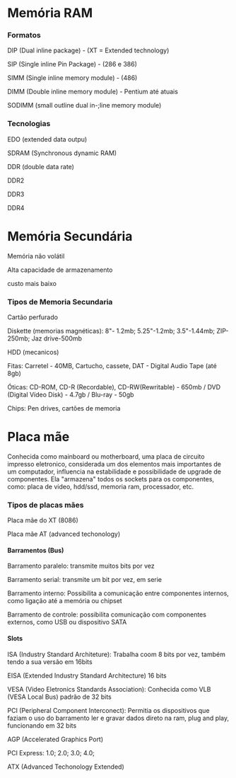 # Memória RAM

### Formatos
DIP (Dual inline package) - (XT = Extended technology)

SIP (Single inline Pin Package) - (286 e 386)

SIMM (Single inline memory module) - (486)

DIMM (Double inline memory module) - Pentium até atuais

SODIMM (small outline dual in-;line memory module)

### Tecnologias
EDO (extended data outpu)

SDRAM (Synchronous dynamic RAM)

DDR (double data rate)

DDR2

DDR3

DDR4


# Memória Secundária
Memória não volátil

Alta capacidade de armazenamento

custo mais baixo

### Tipos de Memoria Secundaria 
Cartão perfurado

Diskette (memorias magnéticas): 8"- 1.2mb; 5.25"-1.2mb; 3.5"-1.44mb; ZIP-250mb; Jaz drive-500mb

HDD (mecanicos)

Fitas: Carretel - 40MB, Cartucho, cassete, DAT - Digital Audio Tape (até 8gb)

Óticas: CD-ROM, CD-R (Recordable), CD-RW(Rewritable) - 650mb / DVD (Digital Vídeo Disk) - 4.7gb / Blu-ray - 50gb

Chips: Pen drives, cartões de memoria

# Placa mãe
Conhecida como mainboard ou motherboard, uma placa de circuito impresso eletronico, considerada um dos elementos mais importantes de um computador,
influencia na estabilidade e possibilidade de upgrade de componentes.
Ela "armazena" todos os sockets para os componentes, como: placa de video, hdd/ssd, memoria ram, processador, etc.

### Tipos de placas mães
Placa mãe do XT (8086)

Placa mãe AT (advanced techonology)


#### Barramentos (Bus)
Barramento paralelo: transmite muitos bits por vez

Barramento serial: transmite um bit por vez, em serie

Barramento interno: Possibilita a comunicação entre componentes internos, como ligação até a memória ou chipset

Barramento de controle: possibilita comunicação com componentes externos, como USB ou dispositivo SATA

#### Slots
ISA (Industry Standard Architeture): Trabalha coom 8 bits por vez, também tendo a sua versão em 16bits 

EISA (Extended Industry Standard Architecture) 16 bits

VESA (Video Eletronics Standards Association): Conhecida como VLB (VESA Local Bus) padrão de 32 bits

PCI (Peripheral Component Interconect): Permitia os dispositivos que faziam o uso do barramento ler e gravar dados direto na ram, plug and play, funcionando em 32 bits

AGP (Accelerated Graphics Port)

PCI Express: 1.0; 2.0; 3.0; 4.0;

ATX (Advanced Techonology Extended)
